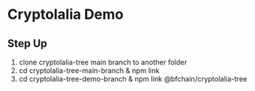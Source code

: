 # Cryptolalia Demo

## Step Up

1. clone cryptolalia-tree main branch to another folder
1. cd cryptolalia-tree-main-branch & npm link
1. cd cryptolalia-tree-demo-branch & npm link @bfchain/cryptolalia-tree